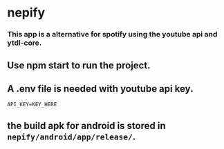 # nepify

### This app is a alternative for spotify using the youtube api and ytdl-core.

## Use npm start to run the project.

## A .env file is needed with youtube api key.

```
API_KEY=KEY_HERE
```

## the build apk for android is stored in `nepify/android/app/release/`.
